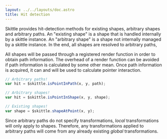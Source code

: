 ```yaml
---
layout: ../../layouts/doc.astro
title: Hit detection
---
```


Skittle provides hit-detection methods for existing shapes, arbitrary shapes and arbitrary paths.
An "existing shape" is a shape that is handled internally by a skittle instance. 
An "arbitrary shape" is a shape not internally managed by a skittle instance.
In the end, all shapes are resolved to arbitrary paths,

All shapes will be passed through a registered render function in order to obtain path information.
The overhead of a render function can be avoided if path information is calculated by some other mean.
Once path information is acquired, it can and will be used to calculate pointer interaction.

```js
// Arbitrary paths!
var hit = $skittle.isPointInPath(x, y, path);

// Arbitrary shapes!
var hit = $skittle.isPointInShape(x, y, shape);

// Existing shapes!
var shape = $skittle.shapeAtPoint(x, y);
```

Since arbitrary paths do not specify transformations, *local* transformations will only apply to shapes.
Therefore, any transformations applied to arbitrary paths will come from any already existing *global* transformations.
